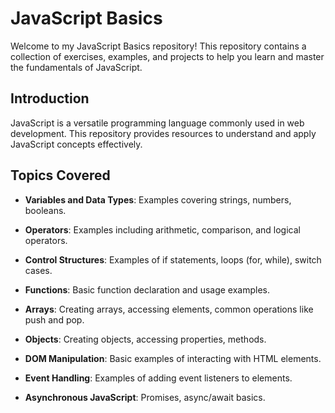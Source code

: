 # JavaScript Basics

Welcome to my JavaScript Basics repository! This repository contains a collection of exercises, examples, and projects to help you learn and master the fundamentals of JavaScript.

## Introduction

JavaScript is a versatile programming language commonly used in web development. This repository provides resources to understand and apply JavaScript concepts effectively.

## Topics Covered

- **Variables and Data Types**: Examples covering strings, numbers, booleans.
  
- **Operators**: Examples including arithmetic, comparison, and logical operators.
  
- **Control Structures**: Examples of if statements, loops (for, while), switch cases.
  
- **Functions**: Basic function declaration and usage examples.
  
- **Arrays**: Creating arrays, accessing elements, common operations like push and pop.
  
- **Objects**: Creating objects, accessing properties, methods.
  
- **DOM Manipulation**: Basic examples of interacting with HTML elements.
  
- **Event Handling**: Examples of adding event listeners to elements.
  
- **Asynchronous JavaScript**: Promises, async/await basics.


